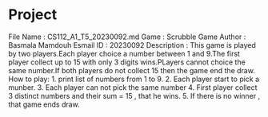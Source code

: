 # Project
File Name : CS112_A1_T5_20230092.md
Game : Scrubble Game
Author : Basmala Mamdouh Esmail
ID : 20230092
Description : This game is played by two players.Each player choice a number between 1 and 9.The first player collect up to 15 with only 3 digits wins.PLayers cannot choice the same number.If both players do not collect 15 then the game end the draw.
How to play: 1. print list of numbers from 1 to 9.
             2. Each player start to pick a munber.
             3. Each player can not pick the same number
             4. First player collect 3 distinct numbers and their sum = 15 , that he wins.
             5. If there is no winner , that game ends draw.
